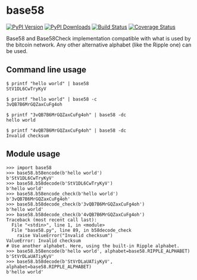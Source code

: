 # base58

[![PyPI Version][pypi-image]](https://pypi.python.org/pypi?name=base58&:action=display)
[![PyPI Downloads][pypi-downloads-image]](https://pypi.python.org/pypi?name=base58&:action=display)
[![Build Status][travis-image]](https://travis-ci.org/keis/base58)
[![Coverage Status][coveralls-image]](https://coveralls.io/r/keis/base58?branch=master)

Base58 and Base58Check implementation compatible with what is used by the
bitcoin network. Any other alternative alphabet (like the Ripple one) can be used.


## Command line usage

    $ printf "hello world" | base58
    StV1DL6CwTryKyV

    $ printf "hello world" | base58 -c
    3vQB7B6MrGQZaxCuFg4oh

    $ printf "3vQB7B6MrGQZaxCuFg4oh" | base58 -dc
    hello world

    $ printf "4vQB7B6MrGQZaxCuFg4oh" | base58 -dc
    Invalid checksum


## Module usage

    >>> import base58
    >>> base58.b58encode(b'hello world')
    b'StV1DL6CwTryKyV'
    >>> base58.b58decode(b'StV1DL6CwTryKyV')
    b'hello world'
    >>> base58.b58encode_check(b'hello world')
    b'3vQB7B6MrGQZaxCuFg4oh'
    >>> base58.b58decode_check(b'3vQB7B6MrGQZaxCuFg4oh')
    b'hello world'
    >>> base58.b58decode_check(b'4vQB7B6MrGQZaxCuFg4oh')
    Traceback (most recent call last):
      File "<stdin>", line 1, in <module>
      File "base58.py", line 89, in b58decode_check
        raise ValueError("Invalid checksum")
    ValueError: Invalid checksum
    # Use another alphabet. Here, using the built-in Ripple alphabet.
    >>> base58.b58encode(b'hello world', alphabet=base58.RIPPLE_ALPHABET)
    b'StVrDLaUATiyKyV'
    >>> base58.b58decode(b'StVrDLaUATiyKyV', alphabet=base58.RIPPLE_ALPHABET)
    b'hello world'


[pypi-image]: https://img.shields.io/pypi/v/base58.svg?style=flat
[pypi-downloads-image]: https://img.shields.io/pypi/dm/base58.svg?style=flat
[travis-image]: https://img.shields.io/travis/keis/base58.svg?style=flat
[coveralls-image]: https://img.shields.io/coveralls/keis/base58.svg?style=flat
